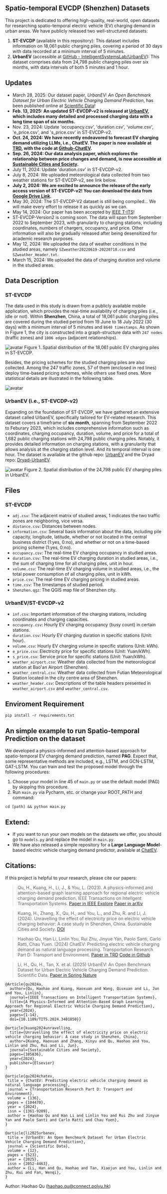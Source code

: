 ## Spatio-temporal EVCDP (Shenzhen) Datasets
This project is dedicated to offering high-quality, real-world, open datasets for researching spatio-temporal electric vehicle (EV) charging demand in urban areas. We have publicly released two well-structured datasets:
1. **ST-EVCDP** (available in this repository): This dataset includes information on 18,061 public charging piles, covering a period of 30 days with data recorded at a minimum interval of 5 minutes.
2. **UrbanEV** (accessible at [GitHub - IntelligentSystemsLab/UrbanEV](https://github.com/IntelligentSystemsLab/UrbanEV)): This dataset comprises data from 24,798 public charging piles over six months, with data intervals of both 5 minutes and 1 hour.

## Updates
* March 28, 2025: Our dataset paper, *UrbanEV: An Open Benchmark Dataset for Urban Electric Vehicle Charging Demand Prediction*, has been published online at [Scientific Data](https://www.nature.com/articles/s41597-025-04874-4)!
* **Feb. 13, 2025: An updated ST-EVCDP-v2 is released at [UrbanEV](https://github.com/IntelligentSystemsLab/UrbanEV), which includes many detailed and processed charging data with a long time span of six months.**
* Nov. 23, 2024: Update 'occupancy.csv', 'duration.csv', 'volume.csv', 'e_price.csv', and 's_price.csv' in ST-EVCDP-v2.
* **Oct. 24, 2024: We have recently endeavored to forecast EV charging demand utilizing LLMs, i.e., ChatEV. The paper is now available at [TRD](https://www.sciencedirect.com/science/article/abs/pii/S1361920924004279?CMX_ID=&SIS_ID=&dgcid=STMJ_219742_AUTH_SERV_PA&utm_acid=285873158&utm_campaign=STMJ_219742_AUTH_SERV_PA&utm_in=DM517501&utm_medium=email&utm_source=AC), with the code at [Github-ChatEV](https://github.com/Quhaoh233/ChatEV).**
* **Sep. 26, 2024: Our data analysis paper, which explores the relationship between price changes and demand, is now accessible at [Sustainable Cities and Society](https://www.sciencedirect.com/science/article/pii/S2210670724006607?casa_token=iZXxEsQ6voEAAAAA:D5MgoyJf3LNAHF_VKKiwFBG51CeKOE86SY974d0Sj_RLy6_o0D093PecRoWPO_rA8h5Tc85y8A).**
* July 11, 2024: Update 'duration.csv' in ST-EVCDP-v2.
* July 8, 2024: We uploaded meteorological data collected from two weather stations for ST-EVCDP-v2, see link below.
* **July 2, 2024: We are excited to announce the release of the early access version of ST-EVCDP-v2! You can download the data from [Google Drive Link](https://drive.google.com/drive/folders/1sqOUEpMh8VMiJhrT-MOn5OsB1-KirUVq?usp=drive_link).**
* May 30, 2024: The ST-EVCDP-V2 dataset is still being compiled... We will make every effort to release it as quickly as we can.
* May 14, 2024:  Our paper has been accepted by [IEEE T-ITS](https://ieeexplore.ieee.org/document/10539613)!
* ST-EVCDP-Version2 is coming soon. The data will span from September 2022 to September 2023, with granularity to charging stations, including coordinates, numbers of chargers, occupancy, and price. Other information will also be gradually released after being desensitized for academic research purposes.
* May 12, 2024: We uploaded the data of weather conditions in the studied areas, namely `SZweather20220619-20220718.csv` and `SZweather_Header.txt`.
* March 15, 2024: We uploaded the data of charging duration and volume in the studied areas.

## Data Description

### ST-EVCDP
The data used in this study is drawn from a publicly available mobile application, which provides the real-time availability of charging piles (i.e., idle or not). Within **Shenzhen**, China, a total of 18,061 public charging piles are covered during the studied period from 19 June to 18 July 2022 (30 days) with a minimum interval of 5 minutes and `8640 timestamps`. As shown in Figure 1, the city is constructed into a graph-structure data with `247 nodes` (traffic zones) and `1006 edges` (adjacent relationships).

![avatar](figs/map.png) Figure 1. Spatial distribution of the 18,061 public EV charging piles in ST-EVCDP.

Besides, the pricing schemes for the studied charging piles are also collected. Among the 247 traffic zones, 57 of them (enclosed in red lines) deploy time-based pricing schemes, while others use fixed ones. More statistical details are illustrated in the following table.

![avatar](figs/statistics.png)

### UrbanEV (i.e., ST-EVCDP-v2)
Expanding on the foundation of ST-EVCDP, we have gathered an extensive dataset called UrbanEV, specifically tailored for EV-related research. This dataset covers a timeframe of **six month**, spanning from September 2022 to Feburary 2023, which includes comprehensive information such as coordinates, charging occupancy, duration, volume, and price for a total of 1,682 public charging stations with 24,798 public charging piles. Notably, it provides detailed information on charging stations, with a granularity that allows analysis at the charging station level. And its temporal interval is one hour. The dataset is available at the github repo: [UrbanEV](https://github.com/IntelligentSystemsLab/UrbanEV) and the Dryad repo: [Dryad-UrbanEV](https://datadryad.org/dataset/doi:10.5061/dryad.np5hqc04z).

![avatar](figs/urbanev.png) Figure 2. Spatial distribution of the 24,798 public EV charging piles in UrbanEV.

## Files
### ST-EVCDP
* `adj.csv`: The adjacent matrix of studied areas, 1 indicates the two traffic zones are neighboring, vice versa.
* `distance.csv`: Distances between nodes.
* `information.csv`: Several basis information about the data, including pile capacity, longitude, latitude, whether or not located in the central business district (1:yes, 0:no), and whether or not on a time-based pricing scheme (1:yes, 0:no).
* `occupancy.csv`: The real-time EV charging occupancy in studied areas.
* `duration.csv`: The real-time EV charging duration in studied areas, i.e., the sum of charging time for all charging piles, unit in hour.
* `volume.csv`: The real-time EV charging volume in studied areas, i.e., the total power consumption of all charging piles, unit in kWh.
* `price.csv`: The real-time EV charging pricing in studied areas.
* `time.csv`: The timestamps of studied period.
* `Shenzhen.qgz`: The QGIS map file of Shenzhen city.

### UrbanEV/ST-EVCDP-v2
* `inf.csv`: Important information of the charging stations, including coordinates and charging capacities.
* `occupancy.csv`: Hourly EV charging occupancy (busy count) in certain stations.
* `duration.csv`: Hourly EV charging duration in specific stations (Unit: hour).
* `volume.csv`: Hourly EV charging volume in specific stations (Unit: kWh).
* `e_price.csv`: Electricity price for specific stations (Unit: Yuan/kWh).
* `s_price.csv`: Service price for specific stations (Unit: Yuan/kWh).
* `weather_airport.csv`: Weather data collected from the meteorological station at Bao'an Airport (Shenzhen).
* `weather_central.csv`: Weather data collected from Futian Meteorological Station located in the city centre area of Shenzhen.
* `weather_header.csv`: Descriptions of the table headers presented in `weather_airport.csv` and `weather_central.csv`.

## Enviroment Requirement
```shell
pip install -r requirements.txt
```

## An simple example to run Spatio-temporal Prediction on the dataset

We developed a physics-informed and attention-based approach for spatio-temporal EV charging demand prediction, named **PAG**. Expect that, some representative methods are included, e.g., LSTM, and GCN-LSTM, GAT-LSTM. You can train and test the proposed model through the following procedures:

1. Choose your model in line 45 of `main.py` or use the default model (PAG) by skipping this procedure.
2. Run `main.py` via Pycharm, etc. or change your ROOT_PATH and command:

```shell
cd [path] && python main.py
```

## Extend:
* If you want to run your own models on the datasets we offer, you should go to `models.py` and replace the model in `main.py`.
* We have also released a simple repository for a **Large Language Model**-based electric vehicle charging demand predictor, available at [ChatEV](https://github.com/Quhaoh233/ChatEV).

## Citations:
 If this project is helpful to your research, please cite our papers:

>Qu, H., Kuang, H., Li, J., & You, L. (2023). A physics-informed and attention-based graph learning approach for regional electric vehicle charging demand prediction. IEEE Transactions on Intellgent Transportation Systems. [Paper in IEEE Explore](https://ieeexplore.ieee.org/document/10539613) [Paper in arXiv](https://arxiv.org/abs/2309.05259)

>Kuang, H., Zhang, X., Qu, H., and You, L., and Zhu, R. and Li, J. (2024). Unravelling the effect of electricity price on electric vehicle charging behavior: A case study in Shenzhen, China. Sustainable Cities and Society. [DOI](https://doi.org/10.1016/j.scs.2024.105836)

>Haohao Qu, Han Li, Linlin You, Rui Zhu, Jinyue Yan, Paolo Santi, Carlo Ratti, Chau Yuen. (2024) ChatEV: Predicting electric vehicle charging demand as natural language processing. Transportation Research Part D: Transport and Environment. [Paper in TRD](https://doi.org/10.1016/j.trd.2024.104470) [Code in Github](https://github.com/Quhaoh233/ChatEV)

>Li, H., Qu, H., Tan, X. et al. (2025) UrbanEV: An Open Benchmark Dataset for Urban Electric Vehicle Charging Demand Prediction. Scientific Data. [Paper in Spring Nature](https://doi.org/10.1038/s41597-025-04874-4)

```shell
@Article{qu2024a,
  author={Qu, Haohao and Kuang, Haoxuan and Wang, Qiuxuan and Li, Jun and You, Linlin},
  journal={IEEE Transactions on Intelligent Transportation Systems}, 
  title={A Physics-Informed and Attention-Based Graph Learning Approach for Regional Electric Vehicle Charging Demand Prediction}, 
  year={2024},
  pages={1-14},
  doi={10.1109/TITS.2024.3401850}}

@article{kuang2024unravelling,
  title={Unravelling the effect of electricity price on electric vehicle charging behavior: A case study in Shenzhen, China},
  author={Kuang, Haoxuan and Zhang, Xinyu and Qu, Haohao and You, Linlin and Zhu, Rui and Li, Jun},
  journal={Sustainable Cities and Society},
  pages={105836},
  year={2024},
  publisher={Elsevier}
}

@article{qu2024chatev,
 title = {ChatEV: Predicting electric vehicle charging demand as natural language processing},
 journal = {Transportation Research Part D: Transport and Environment},
 volume = {136},
 pages = {104470},
 year = {2024},
 issn = {1361-9209},
 author = {Haohao Qu and Han Li and Linlin You and Rui Zhu and Jinyue Yan and Paolo Santi and Carlo Ratti and Chau Yuen},
}

@article{li2025urbanev,
 title = {UrbanEV: An Open Benchmark Dataset for Urban Electric Vehicle Charging Demand Prediction},
 journal = {Scientific Data},
 volume = {12},
 pages = {523},
 year = {2025},
 issn = {2052-4463},
 author = {Li, Han and Qu, Haohao and Tan, Xiaojun and You, Linlin and Zhu, Rui and Fan, Wenqi},
}
```

Author: Haohao Qu (haohao.qu@connect.polyu.hk)
